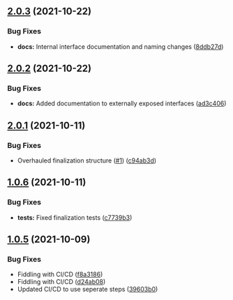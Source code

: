 ## [2.0.3](https://github.com/yuval-po/weak-event/compare/v2.0.2...v2.0.3) (2021-10-22)


### Bug Fixes

* **docs:** Internal interface documentation and naming changes ([8ddb27d](https://github.com/yuval-po/weak-event/commit/8ddb27d0e791371d5893611221980c1018e0a06c))



## [2.0.2](https://github.com/yuval-po/weak-event/compare/v2.0.1...v2.0.2) (2021-10-22)


### Bug Fixes

* **docs:** Added documentation to externally exposed interfaces ([ad3c406](https://github.com/yuval-po/weak-event/commit/ad3c4060e58ddd42c9cc33a1f1728e916edc24a5))



## [2.0.1](https://github.com/yuval-po/weak-event/compare/v1.0.6...v2.0.1) (2021-10-11)


### Bug Fixes

* Overhauled finalization structure ([#1](https://github.com/yuval-po/weak-event/issues/1)) ([c94ab3d](https://github.com/yuval-po/weak-event/commit/c94ab3d79191670ff6282cc99eac818c4dbeb2c6))



## [1.0.6](https://github.com/yuval-po/weak-event/compare/v1.0.5...v1.0.6) (2021-10-11)


### Bug Fixes

* **tests:** Fixed finalization tests ([c7739b3](https://github.com/yuval-po/weak-event/commit/c7739b34d6710d7ce96848464a09c47a16b979a5))



## [1.0.5](https://github.com/yuval-po/weak-event/compare/v1.0.4...v1.0.5) (2021-10-09)


### Bug Fixes

* Fiddling with CI/CD ([f8a3186](https://github.com/yuval-po/weak-event/commit/f8a318661d49ee3d0d9093ea5805c1bd008163bf))
* Fiddling with CI/CD ([d24ab08](https://github.com/yuval-po/weak-event/commit/d24ab080910f8dc4a7841a833d70109b3cafefeb))
* Updated CI/CD to use seperate steps ([39603b0](https://github.com/yuval-po/weak-event/commit/39603b0cd7b4ba11493afc2c2e4192cb80a5a964))



